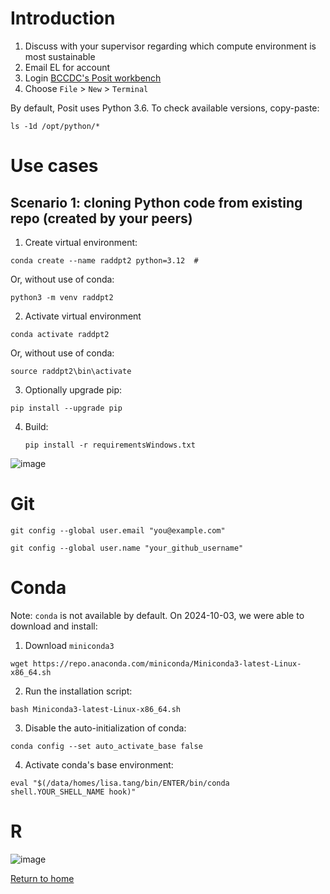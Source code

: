 
# Introduction

1. Discuss with your supervisor regarding which compute environment is most sustainable
2. Email EL for account
3. Login [BCCDC's Posit workbench](https://workbench-posit.bccdc.ca/)
4. Choose ```File``` > ```New``` > ```Terminal```
 
By default, Posit uses Python 3.6. To check available versions, copy-paste:
  ```
  ls -1d /opt/python/*
  ```

# Use cases 

## Scenario 1: cloning Python code from existing repo (created by your peers)

1. Create virtual environment:
  ```
  conda create --name raddpt2 python=3.12  # 
  ```

  Or, without use of conda:
  ```
  python3 -m venv raddpt2
  ```

2. Activate virtual environment
  ```
  conda activate raddpt2
  ```

  Or, without use of conda:
  ```
  source raddpt2\bin\activate
  ```

3. Optionally upgrade pip:
  ```
  pip install --upgrade pip
  ```

4. Build:
   ```
   pip install -r requirementsWindows.txt
   ```
   
 ![image](https://github.com/user-attachments/assets/8b6a87cc-e74c-43d5-9024-6b905604de00)




# Git

```
git config --global user.email "you@example.com"
```

```
git config --global user.name "your_github_username"
```


# Conda

Note: ```conda``` is not available by default. On 2024-10-03, we were able to download and install:

1. Download ```miniconda3``` 
  ```
  wget https://repo.anaconda.com/miniconda/Miniconda3-latest-Linux-x86_64.sh
  ```

2. Run the installation script:
  ```
  bash Miniconda3-latest-Linux-x86_64.sh
  ```

3. Disable the auto-initialization of conda:
  ```
  conda config --set auto_activate_base false
  ```

4. Activate conda's base environment:
  ```
  eval "$(/data/homes/lisa.tang/bin/ENTER/bin/conda shell.YOUR_SHELL_NAME hook)"
  ```

# R




![image](https://github.com/user-attachments/assets/75aeff8f-5ede-4fec-9c4a-f5b7e0d6eabc)

[Return to home](..)

